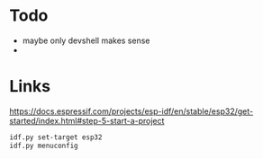 # Todo

- maybe only devshell makes sense
-

# Links

https://docs.espressif.com/projects/esp-idf/en/stable/esp32/get-started/index.html#step-5-start-a-project

```sh
idf.py set-target esp32
idf.py menuconfig
```
